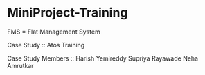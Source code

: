 # MiniProject-Training

FMS = Flat Management System

Case Study :: Atos Training 

Case Study Members ::
  Harish Yemireddy
  Supriya Rayawade
  Neha Amrutkar
